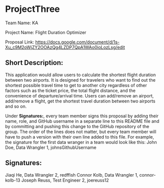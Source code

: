 # ProjectThree
Team Name: KA

Project Name: Flight Duration Optimizer

Proposal Link: https://docs.google.com/document/d/1s-Xu_c9M2oWjZY2OOAzQg4LZDP7QpA1WAo0ioLozLsg/edit

## Short Description:
This application would allow users to calculate the shortest flight duration between two airports. It is designed for travelers who want to find out the shortest possible travel time to get to another city regardless of other factors such as the ticket price, the total flight distance, and the convenience of departure/arrival time. Users can add/remove an airport, add/remove a flight, get the shortest travel duration between two airports and so on.

Under **Signatures:**, every team member signs this proposal by adding their name, role, and GitHub username in a separate line to this README file and by committing and pushing this change to the GitHub repository of the group. The order of the lines does not matter, but every team member will have to push a version with their own line added to this file. For example, the signature for the first data wranger in a team would look like this:
John Doe, Data Wrangler 1, johnsGithubUsername

## Signatures:
Jiaqi He, Data Wrangler 2, redffish
Connor Kolb, Data Wrangler 1, connor-kolb-13
Joseph Reuss, Test Engineer 2, joereuss12

